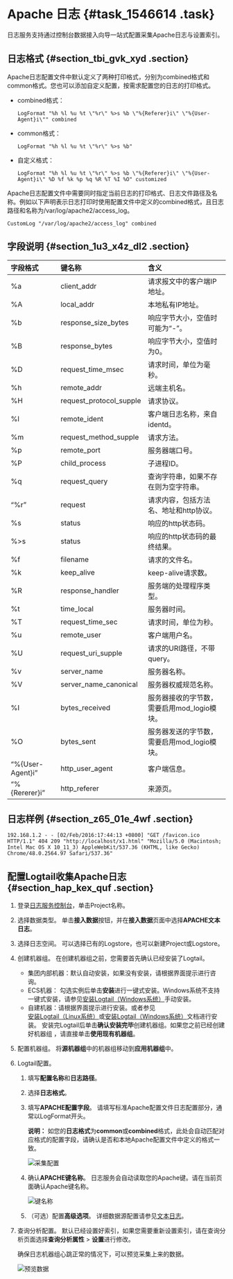 # Apache 日志 {#task_1546614 .task}

日志服务支持通过控制台数据接入向导一站式配置采集Apache日志与设置索引。

## 日志格式 {#section_tbi_gvk_xyd .section}

Apache日志配置文件中默认定义了两种打印格式，分别为combined格式和common格式。您也可以添加自定义配置，按需求配置您的日志的打印格式。

-   combined格式：

    ``` {#codeblock_exx_7z5_7sl}
    LogFormat "%h %l %u %t \"%r\" %>s %b \"%{Referer}i\" \"%{User-Agent}i\"" combined
    ```

-   common格式：

    ``` {#codeblock_hfk_4oc_kt8}
    LogFormat "%h %l %u %t \"%r\" %>s %b" 
    ```

-   自定义格式：

    ``` {#codeblock_i8v_3v9_ws2}
    LogFormat "%h %l %u %t \"%r\" %>s %b \"%{Referer}i\" \"%{User-Agent}i\" %D %f %k %p %q %R %T %I %O" customized
    ```


Apache日志配置文件中需要同时指定当前日志的打印格式、日志文件路径及名称。例如以下声明表示日志打印时使用配置文件中定义的combined格式，且日志路径和名称为/var/log/apache2/access\_log。

``` {#codeblock_5uj_i3b_gma}
CustomLog "/var/log/apache2/access_log" combined
```

## 字段说明 {#section_1u3_x4z_dl2 .section}

|字段格式|键名称|含义|
|:---|:--|:-|
|%a|client\_addr|请求报文中的客户端IP地址。|
|%A|local\_addr|本地私有IP地址。|
|%b|response\_size\_bytes|响应字节大小，空值时可能为“-”。|
|%B|response\_bytes|响应字节大小，空值时为0。|
|%D|request\_time\_msec|请求时间，单位为毫秒。|
|%h|remote\_addr|远端主机名。|
|%H|request\_protocol\_supple|请求协议。|
|%l|remote\_ident|客户端日志名称，来自identd。|
|%m|request\_method\_supple|请求方法。|
|%p|remote\_port|服务器端口号。|
|%P|child\_process|子进程ID。|
|%q|request\_query|查询字符串，如果不存在则为空字符串。|
|“%r”|request|请求内容，包括方法名、地址和http协议。|
|%s|status|响应的http状态码。|
|%\>s|status|响应的http状态码的最终结果。|
|%f|filename|请求的文件名。|
|%k|keep\_alive|keep-alive请求数。|
|%R|response\_handler|服务端的处理程序类型。|
|%t|time\_local|服务器时间。|
|%T|request\_time\_sec|请求时间，单位为秒。|
|%u|remote\_user|客户端用户名。|
|%U|request\_uri\_supple|请求的URI路径，不带query。|
|%v|server\_name|服务器名称。|
|%V|server\_name\_canonical|服务器权威规范名称。|
|%I|bytes\_received|服务器接收的字节数，需要启用mod\_logio模块。|
|%O|bytes\_sent|服务器发送的字节数，需要启用mod\_logio模块。|
|“%\{User-Agent\}i”|http\_user\_agent|客户端信息。|
|“%\{Rererer\}i”|http\_referer|来源页。|

## 日志样例 {#section_z65_01e_4wf .section}

``` {#codeblock_ley_eb8_m2n}
192.168.1.2 - - [02/Feb/2016:17:44:13 +0800] "GET /favicon.ico HTTP/1.1" 404 209 "http://localhost/x1.html" "Mozilla/5.0 (Macintosh; Intel Mac OS X 10_11_3) AppleWebKit/537.36 (KHTML, like Gecko) Chrome/48.0.2564.97 Safari/537.36" 
```

## 配置Logtail收集Apache日志 {#section_hap_kex_quf .section}

1.  登录[日志服务控制台](https://sls.console.aliyun.com)，单击Project名称。
2.  选择数据类型。 单击**接入数据**按钮，并在**接入数据**页面中选择**APACHE文本日志**。
3.  选择日志空间。 可以选择已有的Logstore，也可以新建Project或Logstore。
4.  创建机器组。 在创建机器组之前，您需要首先确认已经安装了Logtail。

    -   集团内部机器：默认自动安装，如果没有安装，请根据界面提示进行咨询。
    -   ECS机器： 勾选实例后单击**安装**进行一键式安装。Windows系统不支持一键式安装，请参见[安装Logtail（Windows系统）](../intl.zh-CN/数据采集/Logtail采集/安装/安装Logtail（Windows系统）.md)手动安装。
    -   自建机器：请根据界面提示进行安装。或者参见[安装Logtail（Linux系统）](../intl.zh-CN/数据采集/Logtail采集/安装/安装Logtail（Linux系统）.md#)或[安装Logtail（Windows系统）](../intl.zh-CN/数据采集/Logtail采集/安装/安装Logtail（Windows系统）.md#)文档进行安装。
    安装完Logtail后单击**确认安装完毕**创建机器组。如果您之前已经创建好机器组 ，请直接单击**使用现有机器组**。

5.  配置机器组。 将**源机器组**中的机器组移动到**应用机器组**中。
6.  Logtail配置。 
    1.  填写**配置名称**和**日志路径**。
    2.  选择**日志格式**。
    3.  填写**APACHE配置字段**。 请填写标准Apache配置文件日志配置部分，通常以LogFormat开头。

        **说明：** 如您的**日志格式**为**common**或**combined**格式，此处会自动匹配对应格式的配置字段，请确认是否和本地Apache配置文件中定义的格式一致。

        ![采集配置](http://static-aliyun-doc.oss-cn-hangzhou.aliyuncs.com/assets/img/13040/156816887860193_zh-CN.png)

    4.  确认**APACHE键名称**。 日志服务会自动读取您的Apache键。请在当前页面确认Apache键名称。

        ![键名称](http://static-aliyun-doc.oss-cn-hangzhou.aliyuncs.com/assets/img/13040/156816887860191_zh-CN.png)

    5.  （可选）配置**高级选项**。 详细数据源配置请参见[文本日志](../intl.zh-CN/数据采集/Logtail采集/文本日志/采集文本日志.md)。
7.  查询分析配置。 默认已经设置好索引，如果您需要重新设置索引，请在查询分析页面选择**查询分析属性** \> **设置**进行修改。

    确保日志机器组心跳正常的情况下，可以预览采集上来的数据。

    ![预览数据](http://static-aliyun-doc.oss-cn-hangzhou.aliyuncs.com/assets/img/13040/156816887860192_zh-CN.png)


